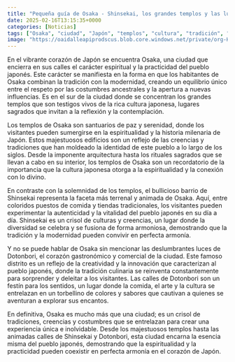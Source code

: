 ```yaml
---
title: "Pequeña guía de Osaka - Shinsekai, los grandes templos y las luces de Dotonbori"
date: 2025-02-16T13:15:35+0000
categories: [Noticias]
tags: ["Osaka", "ciudad", "Japón", "templos", "cultura", "tradición", "modernidad", "gastronomía."]
image: "https://oaidalleapiprodscus.blob.core.windows.net/private/org-HKmKxpuNw3Y88lm4EBrIPq0n/user-ZwiCXOggLL8ZNNKE2g7rXFmV/img-SffkcllIEaYEFXIpFCATmAp8.png?st=2025-02-16T12%3A15%3A35Z&se=2025-02-16T14%3A15%3A35Z&sp=r&sv=2024-08-04&sr=b&rscd=inline&rsct=image/png&skoid=d505667d-d6c1-4a0a-bac7-5c84a87759f8&sktid=a48cca56-e6da-484e-a814-9c849652bcb3&skt=2025-02-16T12%3A17%3A41Z&ske=2025-02-17T12%3A17%3A41Z&sks=b&skv=2024-08-04&sig=CeUKLLqMFxk7DZujvzbBMYKn5rrgopliQTYNPNBiuyM%3D"
---
```


En el vibrante corazón de Japón se encuentra Osaka, una ciudad que encierra en sus calles el carácter espiritual y la practicidad del pueblo japonés. Este carácter se manifiesta en la forma en que los habitantes de Osaka combinan la tradición con la modernidad, creando un equilibrio único entre el respeto por las costumbres ancestrales y la apertura a nuevas influencias. Es en el sur de la ciudad donde se concentran los grandes templos que son testigos vivos de la rica cultura japonesa, lugares sagrados que invitan a la reflexión y la contemplación.

Los templos de Osaka son santuarios de paz y serenidad, donde los visitantes pueden sumergirse en la espiritualidad y la historia milenaria de Japón. Estos majestuosos edificios son un reflejo de las creencias y tradiciones que han moldeado la identidad de este pueblo a lo largo de los siglos. Desde la imponente arquitectura hasta los rituales sagrados que se llevan a cabo en su interior, los templos de Osaka son un recordatorio de la importancia que la cultura japonesa otorga a la espiritualidad y la conexión con lo divino.

En contraste con la solemnidad de los templos, el bullicioso barrio de Shinsekai representa la faceta más terrenal y animada de Osaka. Aquí, entre coloridos puestos de comida y tiendas tradicionales, los visitantes pueden experimentar la autenticidad y la vitalidad del pueblo japonés en su día a día. Shinsekai es un crisol de culturas y creencias, un lugar donde la diversidad se celebra y se fusiona de forma armoniosa, demostrando que la tradición y la modernidad pueden convivir en perfecta armonía.

Y no se puede hablar de Osaka sin mencionar las deslumbrantes luces de Dotonbori, el corazón gastronómico y comercial de la ciudad. Este famoso distrito es un reflejo de la creatividad y la innovación que caracterizan al pueblo japonés, donde la tradición culinaria se reinventa constantemente para sorprender y deleitar a los visitantes. Las calles de Dotonbori son un festín para los sentidos, un lugar donde la comida, el arte y la cultura se entrelazan en un torbellino de colores y sabores que cautivan a quienes se aventuran a explorar sus encantos.

En definitiva, Osaka es mucho más que una ciudad; es un crisol de tradiciones, creencias y costumbres que se entrelazan para crear una experiencia única e inolvidable. Desde los majestuosos templos hasta las animadas calles de Shinsekai y Dotonbori, esta ciudad encarna la esencia misma del pueblo japonés, demostrando que la espiritualidad y la practicidad pueden coexistir en perfecta armonía en el corazón de Japón.
    